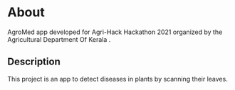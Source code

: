 # About

AgroMed app developed for Agri-Hack Hackathon 2021 organized by the Agricultural Department Of Kerala .

## Description

This project is an app to detect diseases in plants by scanning their leaves.
